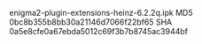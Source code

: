 enigma2-plugin-extensions-heinz-6.2.2q.ipk
MD5 0bc8b355b8bb30a21146d7066f22bf65
SHA 0a5e8cfe0a67ebda5012c69f3b7b8745ac3944bf

